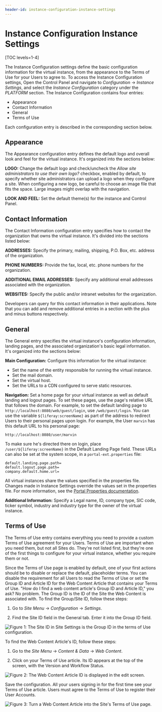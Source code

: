 ```yaml
---
header-id: instance-configuration-instance-settings
---
```


# Instance Configuration Instance Settings

[TOC levels=1-4]

The Instance Configuration settings define the basic configuration information 
for the virtual instance, from the appearance to the Terms of Use for your Users 
to agree to. To access the Instance Configuration settings, Open the Control 
Panel and navigate to *Configuration* &rarr; *Instance Settings*, and select the 
*Instance Configuration* category under the *PLATFORM* section. The Instance 
Configuration contains four entries:

- Appearance
- Contact Information
- General
- Terms of Use

Each configuration entry is described in the corresponding section below. 

## Appearance

The Appearance configuration entry defines the default logo and overall look and 
feel for the virtual instance. It's organized into the sections below:

**LOGO:** Change the default logo and check/uncheck the 
*Allow site administrators to use their own logo?* checkbox, enabled by default, 
to specify whether site administrators can upload a logo when they configure a 
site. When configuring a new logo, be careful to choose an image file that fits 
the space. Large images might overlap with the navigation. 

**LOOK AND FEEL:** Set the default theme(s) for the instance and Control Panel. 

## Contact Information

The Contact Information configuration entry specifies how to contact the 
organization that owns the virtual instance. It's divided into the sections 
listed below:

**ADDRESSES:** Specify the primary, mailing, shipping, P.O. Box, etc. address of 
the organization. 

**PHONE NUMBERS:** Provide the fax, local, etc. phone numbers for the 
organization. 

**ADDITIONAL EMAIL ADDRESSES:** Specify any additional email addresses 
associated with the organization. 

**WEBSITES:** Specify the public and/or intranet websites for the organization. 

Developers can query for this contact information in their applications. Note 
that you can add and remove additional entries in a section with the plus and 
minus buttons respectively. 

## General

The General entry specifies the virtual instance's configuration information, 
landing pages, and the associated organization's basic legal information. It's 
organized into the sections below:

**Main Configuration:** Configure this information for the virtual instance:

- Set the name of the entity responsible for running the virtual instance.
- Set the mail domain.
- Set the virtual host.
- Set the URLs to a CDN configured to serve static resources.

**Navigation:** Set a home page for your virtual instance as well as default 
landing and logout pages. To set these pages, use the page's relative URL that 
follows the domain. For example, to set the default landing page to 
`http://localhost:8080/web/guest/login`, use `/web/guest/login`. You can use the 
variable `${liferay:screenName}` as part of the address to redirect Users to 
their personal pages upon login. For example, the User `marvin` has this default 
URL to his personal page:

    http://localhost:8080/user/marvin

To make sure he's directed there on login, place `/user/${liferay:screenName}` 
in the Default Landing Page field. These URLs can also be set at the system 
scope, in a `portal-ext.properties` file:

```properties
default.landing.page.path=
default.logout.page.path=
company.default.home.url=
```

All virtual instances share the values specified in the properties file. Changes 
made in Instance Settings override the values set in the properties file. For 
more information, see the [Portal Properties documentation](@platform-ref@/7.2-latest/propertiesdoc/portal.properties.html).

**Additional Information:** Specify a Legal name, ID, company type, SIC code, ticker symbol, industry and industry type for the owner of the virtual instance. 

## Terms of Use

The Terms of Use entry contains everything you need to provide a custom Terms of 
Use agreement for your Users. Terms of Use are important when you need them, but 
not all Sites do. They're not listed first, but they're one of the first things 
to configure for your virtual instance, whether you require them or not. 

Since the Terms of Use page is enabled by default, one of your first actions 
should be to disable or replace the default, placeholder terms. You can disable 
the requirement for all Users to read the Terms of Use or set the Group ID and 
Article ID for the Web Content Article that contains your Terms of Use. "How do 
I find a web content article's Group ID and Article ID," you ask? No problem. 
The Group ID is the ID of the Site the Web Content is associated with. To find 
the Group/Site ID, follow these steps:

1.  Go to *Site Menu* &rarr; *Configuration* &rarr; *Settings*.

2.  Find the Site ID field in the General tab. Enter it into the Group ID
    field.

![Figure 1: The Site ID in Site Settings is the Group ID in the terms of Use configuration.](../../../../images/instance-settings-group-id.png)

To find the Web Content Article's ID, follow these steps:

1.  Go to the *Site Menu* &rarr; *Content & Data* &rarr; *Web Content*. 

2.  Click on your Terms of Use article. Its ID appears at the top of the screen, 
    with the Version and Workflow Status. 

![Figure 2: The Web Content Article ID is displayed in the edit screen.](../../../../images/instance-settings-wc-id.png)

Save the configuration. All your users signing in for the first time see your 
Terms of Use article. Users must agree to the Terms of Use to register their 
User Accounts. 

![Figure 3: Turn a Web Content Article into the Site's Terms of Use page.](../../../../images/instance-settings-terms-of-use.png)